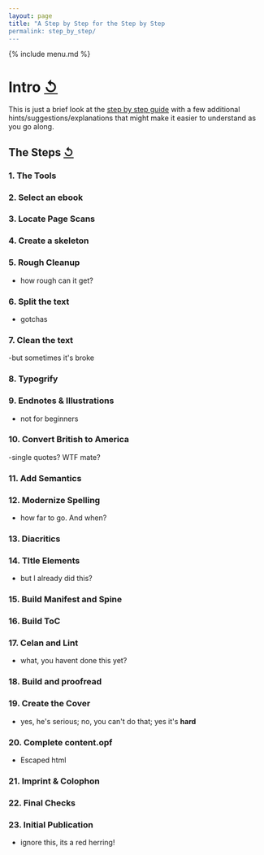 ```yaml
---
layout: page
title: "A Step by Step for the Step by Step
permalink: step_by_step/
---
```


{% include menu.md %}

# <a id="step_by_step"></a>Intro [↺](#toc)
This is just a brief look at the [step by step guide](https://standardebooks.org/contribute/producing-an-ebook-step-by-step) with a few additional hints/suggestions/explanations that might make it easier to understand as you go along.

## <a id="the_steps"></a>The Steps [↺](#toc)

### 1. The Tools
### 2. Select an ebook
### 3. Locate Page Scans
### 4. Create a skeleton
### 5. Rough Cleanup
- how rough can it get?
### 6. Split the text
- gotchas
### 7. Clean the text
-but sometimes it's broke
### 8. Typogrify
### 9. Endnotes & Illustrations
- not for beginners
### 10. Convert British to America
-single quotes? WTF mate?
### 11. Add Semantics
### 12. Modernize Spelling
- how far to go. And when?
### 13. Diacritics
### 14. TItle Elements
- but I already did this?
### 15. Build Manifest and Spine
### 16. Build ToC
### 17. Celan and Lint
- what, you havent done this yet?
### 18. Build and proofread
### 19. Create the Cover
- yes, he's serious; no, you can't do that; yes it's **hard**
### 20. Complete content.opf
- Escaped html
### 21. Imprint & Colophon
### 22. Final Checks
### 23. Initial Publication
- ignore this, its a red herring!




